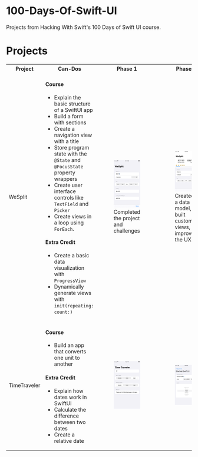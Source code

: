 # 100-Days-Of-Swift-UI
Projects from Hacking With Swift's 100 Days of Swift UI course.

# Projects

 <table>
  <tr>
    <th>Project</th>
    <th>Can-Dos</th>
    <th>Phase 1</th>
    <th>Phase 2</th>
  </tr>
  <tr>
    <td>WeSplit</td>
    <td>
      <h4>Course</h3>
      <ul>
        <li>Explain the basic structure of a SwiftUI app</li>
        <li>Build a form with sections</li>
        <li>Create a navigation view with a title </li>
        <li>Store program state with the <code>@State</code> and <code>@FocusState</code> property wrappers</li>
        <li>Create user interface controls like <code>TextField</code> and <code>Picker</code></li>
        <li>Create views in a loop using <code>ForEach</code>.</li>
      </ul>
      <h4>Extra Credit</h3>
      <ul>
        <li>Create a basic data visualization with <code>ProgressView</code></li>
        <li>Dynamically generate views with <code>init(repeating: count:)</code></li>
      </ul>
    </td>
    <td>
      <figure>
        <img 
           src="https://github.com/biomedicalmuse/100-Days-Of-Swift-UI/blob/master/01%20-%20WeSplit/Screenshots/phase-1-screenshot.png"
            width="220"
       />
      <figcaption>Completed the project and challenges</figcaption>
      </figure>
    </td>
    <td>
      <figure>
        <img 
           src="https://github.com/biomedicalmuse/100-Days-Of-Swift-UI/blob/master/01%20-%20WeSplit/Screenshots/phase-2-screenshot.png"
           width="220"
       />
      <figcaption>Created a data model, built custom views, improved the UX</figcaption>
      </figure>
    </td>
  </tr>
  <tr>
    <td>TimeTraveler</td>
    <td>
      <h4>Course</h3>
      <ul>
        <li>Build an app that converts one unit to another</li>
      </ul>
      <h4>Extra Credit</h3>
      <ul>
        <li>Explain how dates work in SwiftUI</li>
        <li>Calculate the difference between two dates</li>
        <li>Create a relative date</li>
      </ul>
    </td>
    <td>
      <figure>
        <img 
           src="https://github.com/biomedicalmuse/100-Days-Of-Swift-UI/blob/master/02%20-%20TimeTraveler/Screenshots/phase-1.png"
            width="220"
       />
      </figure>
    </td>
    <td>
      <figure>
        <img 
           src="https://github.com/biomedicalmuse/100-Days-Of-Swift-UI/blob/master/02%20-%20TimeTraveler/Screenshots/phase-2.png"
           width="220"
       />
      </figure>
    </td>
  </tr>
</table> 
